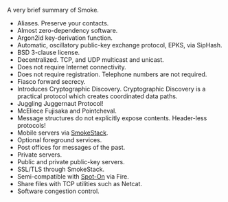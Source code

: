 A very brief summary of Smoke.

<ul>
<li>Aliases. Preserve your contacts.</li>
<li>Almost zero-dependency software.</li>
<li>Argon2id key-derivation function.</li>
<li>Automatic, oscillatory public-key exchange protocol, EPKS, via SipHash.</li>
<li>BSD 3-clause license.</li>
<li>Decentralized. TCP, and UDP multicast and unicast.</li>
<li>Does not require Internet connectivity.</li>
<li>Does not require registration. Telephone numbers are not required.</li>
<li>Fiasco forward secrecy.</li>
<li>Introduces Cryptographic Discovery. Cryptographic Discovery is a practical protocol which creates coordinated data paths.</li>
<li>Juggling Juggernaut Protocol!</li>
<li>McEliece Fujisaka and Pointcheval.</li>
<li>Message structures do not explicitly expose contents. Header-less protocols!</li>
<li>Mobile servers via <a href="https://github.com/textbrowser/smokestack">SmokeStack</a>.</li>
<li>Optional foreground services.</li>
<li>Post offices for messages of the past.</li>
<li>Private servers.</li>
<li>Public and private public-key servers.</li>
<li>SSL/TLS through SmokeStack.</li>
<li>Semi-compatible with <a href="https://github.com/textbrowser/spot-on">Spot-On</a> via Fire.</li>
<li>Share files with TCP utilities such as Netcat.</li>
<li>Software congestion control.</li>
</ul>
